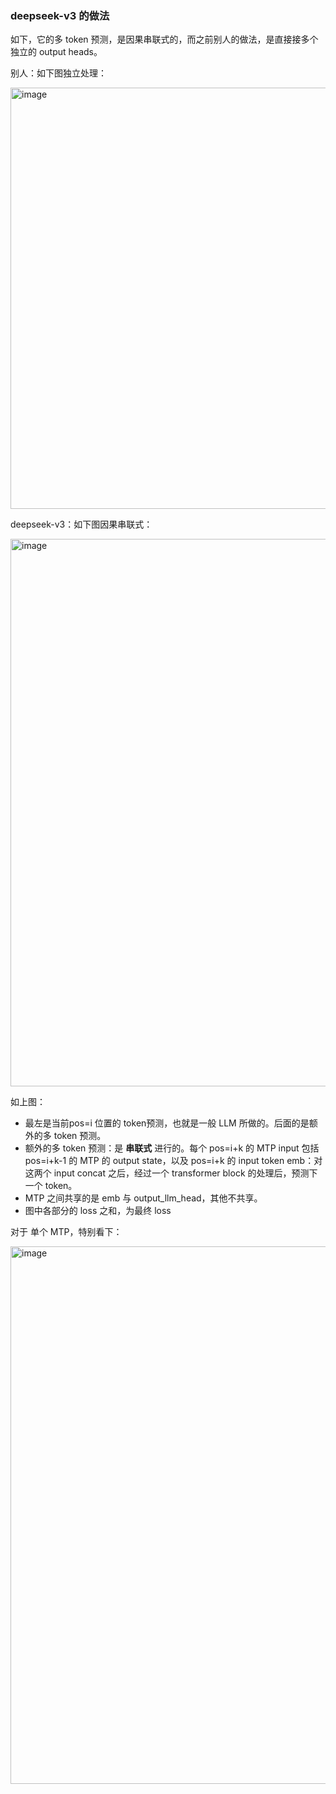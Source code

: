 ### deepseek-v3 的做法

如下，它的多 token 预测，是因果串联式的，而之前别人的做法，是直接接多个独立的 output heads。

别人：如下图独立处理：

<img width="950" height="674" alt="image" src="https://github.com/user-attachments/assets/9c5fc375-bcac-434d-b88a-24e748ee9182" />

deepseek-v3：如下图因果串联式：

<img width="1762" height="876" alt="image" src="https://github.com/user-attachments/assets/016ba7af-4834-4965-92af-ec0f668ff989" />

如上图：
- 最左是当前pos=i 位置的 token预测，也就是一般 LLM 所做的。后面的是额外的多 token 预测。
- 额外的多 token 预测：是 **串联式** 进行的。每个 pos=i+k 的 MTP input 包括 pos=i+k-1 的 MTP 的 output state，以及 pos=i+k 的 input token emb：对这两个 input concat 之后，经过一个 transformer block 的处理后，预测下一个 token。
- MTP 之间共享的是 emb 与 output_llm_head，其他不共享。
- 图中各部分的 loss 之和，为最终 loss

对于 单个 MTP，特别看下：

<img width="842" height="860" alt="image" src="https://github.com/user-attachments/assets/0df634a5-55fd-409c-a74c-d328b441570b" />

